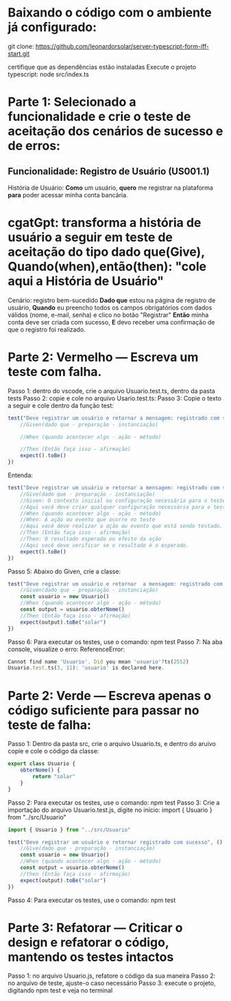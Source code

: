 # Baixando o código com o ambiente já configurado:

git clone: https://github.com/leonardorsolar/server-typescript-form-iff-start.git

certifique que as dependências estão instaladas
Execute o projeto typescript: node src/index.ts

# Parte 1: Selecionado a funcionalidade e crie o teste de aceitação dos cenários de sucesso e de erros:

## Funcionalidade: Registro de Usuário (US001.1)

História de Usuário:
**Como** um usuário,
**quero** me registrar na plataforma
**para** poder acessar minha conta bancária.

# cgatGpt: transforma a história de usuário a seguir em teste de aceitação do tipo dado que(Give), Quando(when),então(then): "cole aqui a História de Usuário"

Cenário: registro bem-sucedido
**Dado que** estou na página de registro de usuário,
**Quando** eu preencho todos os campos obrigatórios com dados válidos (nome, e-mail, senha) e clico no botão "Registrar"
**Então** minha conta deve ser criada com sucesso,
**E** devo receber uma confirmação de que o registro foi realizado.

# Parte 2: Vermelho — Escreva um teste com falha.

Passo 1: dentro do vscode, crie o arquivo Usuario.test.ts, dentro da pasta tests
Passo 2: copie e cole no arquivo Usario.test.ts:
Passo 3: Copie o texto a seguir e cole dentro da função test:

```js
test("Deve registrar um usuário e retornar a mensagem: registrado com sucesso", () => {
    //Given(dado que - preparação - instanciação)

    //When (quando acontecer algo - ação - método)

    //Then (Então faça isso - afirmação)
    expect().toBe()
})
```

Entenda:

```js
test("Deve registrar um usuário e retornar a mensagem: registrado com sucesso", () => {
    //Give(dado que - preparação - instanciação)
    //Given: O contexto inicial ou configuração necessária para o teste
    //Aqui você deve criar qualquer configuração necessária para o teste.
    //When (quando acontecer algo - ação - método)
    //When: A ação ou evento que ocorre no teste
    //Aqui você deve realizar a ação ou evento que está sendo testado.
    //Then (Então faça isso - afirmação)
    //Then: O resultado esperado ou efeito da ação
    //Aqui você deve verificar se o resultado é o esperado.
    expect().toBe()
})
```

Passo 5: Abaixo do Given, crie a classe:

```js
test("Deve registrar um usuário e retornar  a mensagem: registrado com sucesso", () => {
    //Given(dado que - preparação - instanciação)
    const usuario = new Usuario()
    //When (quando acontecer algo - ação - método)
    const output = usuario.obterNome()
    //Then (Então faça isso - afirmação)
    expect(output).toBe("solar")
})
```

Passo 6: Para executar os testes, use o comando: npm test
Passo 7: Na aba console, visualize o erro: ReferenceError:

```js
Cannot find name 'Usuario'. Did you mean 'usuario'?ts(2552)
Usuario.test.ts(3, 11): 'usuario' is declared here.
```

# Parte 2: Verde — Escreva apenas o código suficiente para passar no teste de falha:

Passo 1: Dentro da pasta src, crie o arquivo Usuario.ts, e dentro do aruivo copie e cole o código da classe:

```js
export class Usuario {
    obterNome() {
        return "solar"
    }
}
```

Passo 2: Para executar os testes, use o comando: npm test
Passo 3: Crie a importação do arquivo Usuario.test.js, digite no início: import { Usuario } from "../src/Usuario"

```js
import { Usuario } from "../src/Usuario"

test("Deve registrar um usuário e retornar registrado com sucesso", () => {
    //Give(dado que - preparação - instanciação)
    const usuario = new Usuario()
    //When (quando acontecer algo - ação - método)
    const output = usuario.obterNome()
    //then (Então faça isso - afirmação)
    expect(output).toBe("solar")
})
```

Passo 4: Para executar os testes, use o comando: npm test

# Parte 3: Refatorar — Criticar o design e refatorar o código, mantendo os testes intactos

Passo 1: no arquivo Usuario.js, refatore o código da sua maneira
Passo 2: no arquivo de teste, ajuste-o caso necessário
Passo 3: execute o projeto, digitando npm test e veja no terminal
